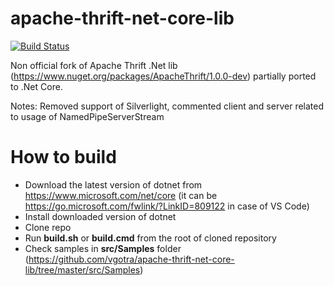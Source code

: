 # apache-thrift-net-core-lib

[![Build Status](https://travis-ci.org/vgotra/apache-thrift-net-core-lib.svg?branch=master)](https://travis-ci.org/vgotra/apache-thrift-net-core-lib)

Non official fork of Apache Thrift .Net lib (https://www.nuget.org/packages/ApacheThrift/1.0.0-dev) partially ported to .Net Core. 

Notes: Removed support of Silverlight, commented client and server related to usage of NamedPipeServerStream  

# How to build
* Download the latest version of dotnet from https://www.microsoft.com/net/core (it can be https://go.microsoft.com/fwlink/?LinkID=809122 in case of VS Code)
* Install downloaded version of dotnet
* Clone repo
* Run **build.sh** or **build.cmd** from the root of cloned repository
* Check samples in **src/Samples** folder (https://github.com/vgotra/apache-thrift-net-core-lib/tree/master/src/Samples)
